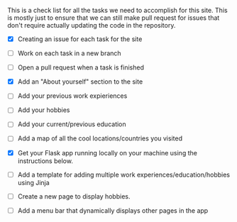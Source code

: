 This is a check list for all the tasks we need to accomplish for this site.
This is mostly just to ensure that we can still make pull request for issues that don't require actually updating the code in the repository.


- [x] Creating an issue for each task for the site
- [ ] Work on each task in a new branch
- [ ] Open a pull request when a task is finished
- [x] Add an "About yourself" section to the site
- [ ] Add your previous work expieriences
- [ ] Add your hobbies
- [ ] Add your current/previous education
- [ ] Add a map of all the cool locations/countries you visited
- [x] Get your Flask app running locally on your machine using the instructions below.
- [ ] Add a template for adding multiple work experiences/education/hobbies using Jinja
- [ ] Create a new page to display hobbies.
- [ ] Add a menu bar that dynamically displays other pages in the app
 
